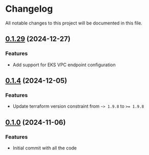 # Changelog

All notable changes to this project will be documented in this file.
## [0.1.29]() (2024-12-27)
### Features
* Add support for EKS VPC endpoint configuration

## [0.1.4]() (2024-12-05)
### Features
* Update terraform version constraint from `~> 1.9.8` to `>= 1.9.8`

## [0.1.0]() (2024-11-06)
### Features
* Initial commit with all the code
